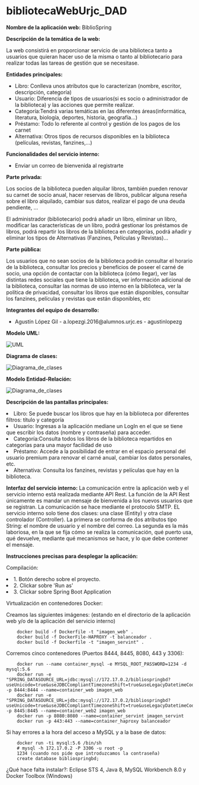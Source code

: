 # bibliotecaWebUrjc_DAD

**Nombre de la aplicación web:** BiblioSpring

**Descripción de la temática de la web:**
<p>La web consistirá en proporcionar servicio de una biblioteca tanto a usuarios que quieran hacer uso de la misma o tanto al bibliotecario para realizar todas las tareas de gestión que se necesitase. </p>

**Entidades principales:**
<ul>
<li>Libro: Conlleva unos atributos que lo caracterizan (nombre, escritor, descripción, categoría) </li>
<li>Usuario: Diferencia de tipos de usuarios(si es socio o administrador de la biblioteca) y las acciones que permite realizar.</li>
<li>Categoría:Tendrá varias temáticas en las diferentes áreas(informática, literatura, biología, deportes, historia, geografía...)</li>
<li>Préstamo: Todo lo referente al control y gestión de los pagos de los carnet</li>
<li>Alternativa: Otros tipos de recursos disponibles en la biblioteca (películas, revistas, fanzines,...) </li>
</ul>

**Funcionalidades del servicio interno:**
<ul>
<li>Enviar un correo de bienvenida al registrarte</li>
</ul>  

**Parte privada:**
<p>Los socios de la biblioteca pueden alquilar libros, también pueden renovar su carnet de socio anual, hacer reservas de libros, publicar alguna reseña sobre el libro alquilado, cambiar sus datos, realizar el pago de una deuda pendiente, ... </p>
<p>El administrador (bibliotecario) podrá añadir un libro, eliminar un libro, modificar las características de un libro, podrá gestionar los préstamos de libros, podrá repartir los libros de la biblioteca en categorías, podrá añadir y eliminar los tipos de Alternativas (Fanzines, Películas y Revistas)... </p>

**Parte pública:**
<p>Los usuarios que no sean socios de la biblioteca podrán consultar el horario de la biblioteca, consultar los precios y beneficios de poseer el carné de socio, una opción de contactar con la biblioteca (cómo llegar), ver las distintas redes sociales que tiene la biblioteca, ver información adicional de la biblioteca, consultar las normas de uso interno en la biblioteca, ver la política de privacidad, consultar los libros que están disponibles, consultar los fanzines, películas y revistas que están disponibles, etc</p>

**Integrantes del equipo de desarrollo:**
<ul>
<li> Agustín López Gil - a.lopezgi.2016@alumnos.urjc.es - agustinlopezg</li>
</ul>

**Modelo UML:**

![UML](https://github.com/agustinlopezg/bibliotecaWebUrjc_DAD/blob/master/UML_FASE3.jpg?raw=true)    

**Diagrama de clases:**

![Diagrama_de_clases](https://github.com/agustinlopezg/bibliotecaWebUrjc_DAD/blob/master/diagramaClasesDAD_fase3.jpg?raw=true)
      
**Modelo Entidad-Relación:**

![Diagrama_de_clases](https://github.com/agustinlopezg/bibliotecaWebUrjc_DAD/blob/master/MODELO_E_R.png?raw=true)
     
**Descripción de las pantallas principales:** 

<li>Libro: Se puede buscar los libros que hay en la biblioteca por diferentes filtros: título y categoría </li>
<li>Usuario: Ingresas a la aplicación mediane un LogIn en el que se tiene que escribir los datos (nombre y contraseña) para acceder.</li>
<li>Categoría:Consulta todos los libros de la biblioteca repartidos en categorías para una mayor facilidad de uso</li>
<li>Préstamo: Accede a la posibilidad de entrar en el espacio personal del usuario premium para renovar el carné anual, cambiar los datos personales, etc.</li>
<li>Alternativa: Consulta los fanzines, revistas y películas que hay en la biblioteca. </li>

**Interfaz del servicio interno:** 
La comunicación entre la aplicación web y el servicio interno está realizada mediante API Rest.
La función de la API Rest únicamente es mandar un mensaje de bienvenida a los nuevos usuarios que se registran.
La comunicación se hace mediante el protocolo SMTP.
EL servicio interno solo tiene dos clases: una clase (Entity) y otra clase controlador (Controller).
La primera se conforma de dos atributos tipo String: el nombre de usuario y el nombre del correo.
La segunda es la más laboriosa, en la que se fija cómo se realiza la comunicación, qué puerto usa, qué devuelve, mediante qué mecanismos se hace, y lo que debe contener el mensaje.

**Instrucciones precisas para desplegar la aplicación:**
<p> Compilación: 
	<li> 1. Botón derecho sobre el proyecto. </li> 
	<li> 2. Clickar sobre 'Run as' </li>
	<li> 3. Clickar sobre Spring Boot Application </li> </p>
     
<p>Virtualización en contenedores Docker:</p>

Creamos las siguientes imágenes: (estando en el directorio de la aplicación web y/o de la aplicación del servicio interno)

		docker build -f Dockerfile -t "imagen_web" .
		docker build -f DockerFile-HAPROXY -t balanceador .
		docker build -f Dockerfile -t "imagen_servint" .

Corremos cinco contenedores (Puertos 8444, 8445, 8080, 443 y 3306):
	
		docker run --name container_mysql -e MYSQL_ROOT_PASSWORD=1234 -d mysql:5.6
		docker run -e "SPRING_DATASOURCE_URL=jdbc:mysql://172.17.0.2/bibliospringbd?useUnicode=true&useJDBCCompliantTimezoneShift=true&useLegacyDatetimeCode=false&serverTimezone=UTC" -p 8444:8444 --name=container_web imagen_web
	   	docker run -e "SPRING_DATASOURCE_URL=jdbc:mysql://172.17.0.2/bibliospringbd?useUnicode=true&useJDBCCompliantTimezoneShift=true&useLegacyDatetimeCode=false&serverTimezone=UTC" -p 8445:8445 --name=container_web2 imagen_web
		docker run -p 8080:8080 --name=container_servint imagen_servint
		docker run -p 443:443 --name=container_haproxy balanceador
            
Si hay errores a la hora del acceso a MySQL y a la base de datos:

		docker run -ti mysql:5.6 /bin/sh
		# mysql -h 172.17.0.2 -P 3306 -u root -p
		1234 (cuando nos pide que introduzcamos la contraseña)
		create database bibliospringbd;
                     
<p> ¿Qué hace falta instalar?: Eclipse STS 4, Java 8, MySQL Workbench 8.0 y Docker Toolbox (Windows) </p>      
      



